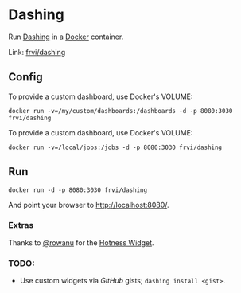 # Dashing
Run [Dashing](http://dashing.io/) in a [Docker](http://docker.io/) container.

Link: [frvi/dashing](https://registry.hub.docker.com/u/frvi/dashing/)

## Config
To provide a custom dashboard, use Docker's VOLUME:
```
docker run -v=/my/custom/dashboards:/dashboards -d -p 8080:3030 frvi/dashing
```
To provide a custom dashboard, use Docker's VOLUME:
```
docker run -v=/local/jobs:/jobs -d -p 8080:3030 frvi/dashing
```
## Run
```
docker run -d -p 8080:3030 frvi/dashing
```
And point your browser to [http://localhost:8080/](http://localhost:8080/).

### Extras
Thanks to [@rowanu](https://github.com/rowanu) for the [Hotness Widget](https://gist.github.com/rowanu/6246149).

### TODO:
- Use custom widgets via *GitHub* gists; ```dashing install <gist>```.
